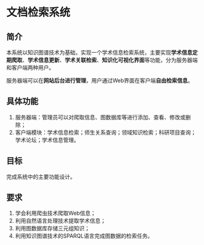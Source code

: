 # 文档检索系统

## 简介

本系统以知识图谱技术为基础，实现一个学术信息检索系统，主要实现**学术信息定期爬取**、**学术信息更新**、**学术关联检索**、**知识化可视化界面**等功能，分为服务器端和客户端两种用户。

服务器端可以在**网站后台进行管理**，用户通过Web界面在客户端**自由检索信息**。

## 具体功能

1. 服务器端：管理员可以对爬取信息、图数据库等进行添加、查看、修改或删除；
2. 客户端模块：学术信息检索；师生关系查询；领域知识检索；科研项目查询；学术论坛；学术信息管理。

## 目标

完成系统中的主要功能设计。

## 要求

1. 学会利用爬虫技术爬取Web信息；
2. 利用自然语言处理技术提取学术信息；
3. 利用图数据库存储三元组知识；
4. 利用知识图谱技术的SPARQL语言完成图数据的检索任务。

